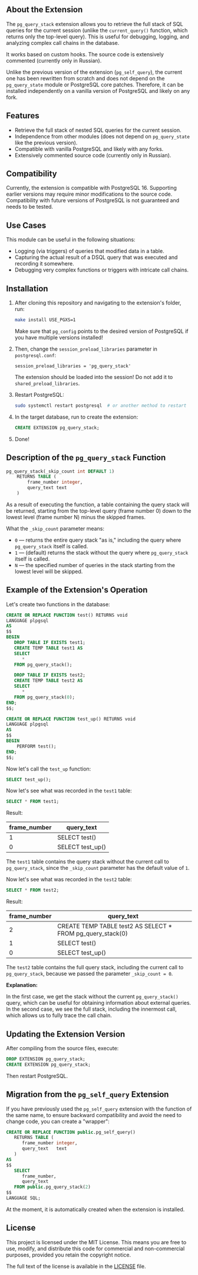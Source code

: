 ## About the Extension

The `pg_query_stack` extension allows you to retrieve the full stack of SQL queries for the current session (unlike the `current_query()` function, which returns only the top-level query). This is useful for debugging, logging, and analyzing complex call chains in the database.

It works based on custom hooks. The source code is extensively commented (currently only in Russian).

Unlike the previous version of the extension (`pg_self_query`), the current one has been rewritten from scratch and does not depend on the `pg_query_state` module or PostgreSQL core patches. Therefore, it can be installed independently on a vanilla version of PostgreSQL and likely on any fork.

## Features

- Retrieve the full stack of nested SQL queries for the current session.
- Independence from other modules (does not depend on `pg_query_state` like the previous version).
- Compatible with vanilla PostgreSQL and likely with any forks.
- Extensively commented source code (currently only in Russian).

## Compatibility

Currently, the extension is compatible with PostgreSQL 16. Supporting earlier versions may require minor modifications to the source code. Compatibility with future versions of PostgreSQL is not guaranteed and needs to be tested.

## Use Cases

This module can be useful in the following situations:

- Logging (via triggers) of queries that modified data in a table.
- Capturing the actual result of a DSQL query that was executed and recording it somewhere.
- Debugging very complex functions or triggers with intricate call chains.

## Installation

1. After cloning this repository and navigating to the extension's folder, run:

    ```bash
    make install USE_PGXS=1
    ```

    Make sure that `pg_config` points to the desired version of PostgreSQL if you have multiple versions installed!

2. Then, change the `session_preload_libraries` parameter in `postgresql.conf`:

    ```
    session_preload_libraries = 'pg_query_stack'
    ```

    The extension should be loaded into the session! Do not add it to `shared_preload_libraries`.

3. Restart PostgreSQL:

    ```bash
    sudo systemctl restart postgresql  # or another method to restart
    ```

4. In the target database, run to create the extension:

    ```sql
    CREATE EXTENSION pg_query_stack;
    ```

5. Done!

## Description of the `pg_query_stack` Function

```sql
pg_query_stack(_skip_count int DEFAULT 1)
    RETURNS TABLE (
        frame_number integer,
        query_text text
    )
```

As a result of executing the function, a table containing the query stack will be returned, starting from the top-level query (frame number 0) down to the lowest level (frame number N) minus the skipped frames.

What the `_skip_count` parameter means:

- `0` — returns the entire query stack "as is," including the query where `pg_query_stack` itself is called.
- `1` — (default) returns the stack without the query where `pg_query_stack` itself is called.
- `N` — the specified number of queries in the stack starting from the lowest level will be skipped.

## Example of the Extension's Operation

Let's create two functions in the database:

```sql
CREATE OR REPLACE FUNCTION test() RETURNS void
LANGUAGE plpgsql
AS
$$
BEGIN
   DROP TABLE IF EXISTS test1;
   CREATE TEMP TABLE test1 AS
   SELECT
      *
   FROM pg_query_stack();

   DROP TABLE IF EXISTS test2;
   CREATE TEMP TABLE test2 AS
   SELECT
      *
   FROM pg_query_stack(0);
END;
$$;

CREATE OR REPLACE FUNCTION test_up() RETURNS void
LANGUAGE plpgsql
AS
$$
BEGIN
    PERFORM test();
END;
$$;
```

Now let's call the `test_up` function:

```sql
SELECT test_up();
```

Now let's see what was recorded in the `test1` table:

```sql
SELECT * FROM test1;
```

Result:

| frame_number | query_text        |
|--------------|-------------------|
| 1            | SELECT test()     |
| 0            | SELECT test_up()  |

The `test1` table contains the query stack without the current call to `pg_query_stack`, since the `_skip_count` parameter has the default value of `1`.

Now let's see what was recorded in the `test2` table:

```sql
SELECT * FROM test2;
```

Result:

| frame_number | query_text                                                 |
|--------------|------------------------------------------------------------|
| 2            | CREATE TEMP TABLE test2 AS SELECT * FROM pg_query_stack(0) |
| 1            | SELECT test()                                              |
| 0            | SELECT test_up()                                           |

The `test2` table contains the full query stack, including the current call to `pg_query_stack`, because we passed the parameter `_skip_count = 0`.

**Explanation:**

In the first case, we get the stack without the current `pg_query_stack()` query, which can be useful for obtaining information about external queries. In the second case, we see the full stack, including the innermost call, which allows us to fully trace the call chain.

## Updating the Extension Version

After compiling from the source files, execute:

```sql
DROP EXTENSION pg_query_stack;
CREATE EXTENSION pg_query_stack;
```

Then restart PostgreSQL.

## Migration from the `pg_self_query` Extension

If you have previously used the `pg_self_query` extension with the function of the same name, to ensure backward compatibility and avoid the need to change code, you can create a "wrapper":

```sql
CREATE OR REPLACE FUNCTION public.pg_self_query()
   RETURNS TABLE (
      frame_number integer,
      query_text   text
   )
AS
$$
   SELECT
      frame_number,
      query_text
   FROM public.pg_query_stack(2)
$$
LANGUAGE SQL;
```
At the moment, it is automatically created when the extension is installed.

## License

This project is licensed under the MIT License. This means you are free to use, modify, and distribute this code for commercial and non-commercial purposes, provided you retain the copyright notice.

The full text of the license is available in the [LICENSE](LICENSE.md) file.